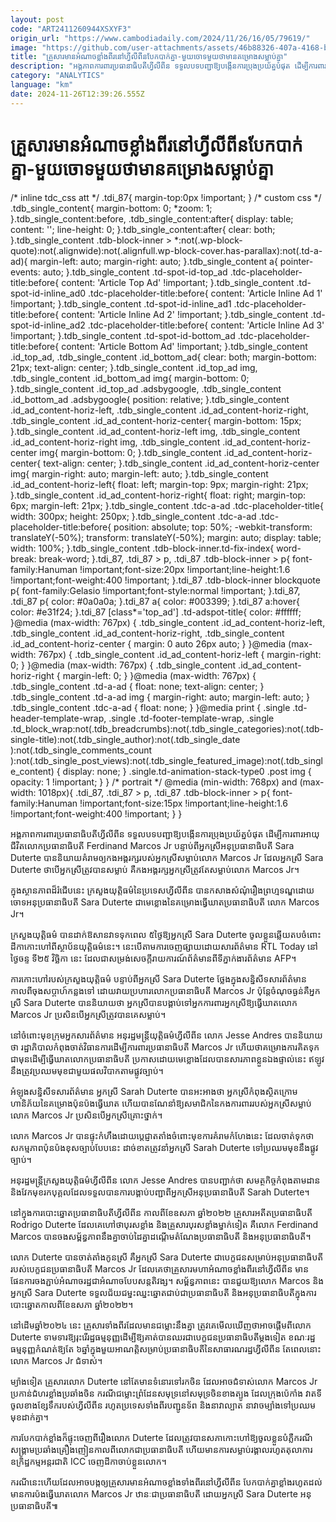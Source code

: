 ```yaml
---
layout: post
code: "ART2411260944XSXYF3"
origin_url: "https://www.cambodiadaily.com/2024/11/26/16/05/79619/"
image: "https://github.com/user-attachments/assets/46b88326-407a-4168-b35d-d9a52f758ab6"
title: "គ្រួសារ​មាន​អំណាច​ខ្លាំង​ពីរ​នៅ​ហ្វីលីពីន​បែកបាក់​គ្នា-មួយ​ចោទ​មួយ​ថា​មាន​គម្រោង​សម្លាប់​គ្នា"
description: "អង្គភាព​ការពារ​ប្រធានាធិបតី​ហ្វីលីពីន ទទួល​បទបញ្ជា​ឱ្យ​បង្កើន​ការ​ប្រុងប្រយ័ត្ន​បំផុត ដើម្បី​ការពារ​អាយុជីវិត​លោក​ប្រធានាធិបតី Ferdinand Marcos Jr បន្ទាប់ពី​អ្នកស្រី​អនុប្រធានាធិបតី Sara Duterte បាន​និយាយ​គំរាម​ឲ្យ​កង​អង្គរក្ស​របស់​អ្នកស្រី​សម្លាប់​លោក Marcos Jr ដែល​អ្នកស្រី Sara Duterte ថា​បើ​អ្នកស្រី​ត្រូវ​បាន​សម្លាប់ គឺ​កង​អង្គរក្ស​អ្នកស្រី​ត្រូវតែ​សម្លាប់​លោក Marcos Jr។"
category: "ANALYTICS"
language: "km"
date: 2024-11-26T12:39:26.555Z
---
```


# គ្រួសារ​មាន​អំណាច​ខ្លាំង​ពីរ​នៅ​ហ្វីលីពីន​បែកបាក់​គ្នា-មួយ​ចោទ​មួយ​ថា​មាន​គម្រោង​សម្លាប់​គ្នា

/\* inline tdc\_css att \*/ .tdi\_87{ margin-top:0px !important; } /\* custom css \*/ .tdb\_single\_content{ margin-bottom: 0; \*zoom: 1; }.tdb\_single\_content:before, .tdb\_single\_content:after{ display: table; content: ''; line-height: 0; }.tdb\_single\_content:after{ clear: both; }.tdb\_single\_content .tdb-block-inner > \*:not(.wp-block-quote):not(.alignwide):not(.alignfull.wp-block-cover.has-parallax):not(.td-a-ad){ margin-left: auto; margin-right: auto; }.tdb\_single\_content a{ pointer-events: auto; }.tdb\_single\_content .td-spot-id-top\_ad .tdc-placeholder-title:before{ content: 'Article Top Ad' !important; }.tdb\_single\_content .td-spot-id-inline\_ad0 .tdc-placeholder-title:before{ content: 'Article Inline Ad 1' !important; }.tdb\_single\_content .td-spot-id-inline\_ad1 .tdc-placeholder-title:before{ content: 'Article Inline Ad 2' !important; }.tdb\_single\_content .td-spot-id-inline\_ad2 .tdc-placeholder-title:before{ content: 'Article Inline Ad 3' !important; }.tdb\_single\_content .td-spot-id-bottom\_ad .tdc-placeholder-title:before{ content: 'Article Bottom Ad' !important; }.tdb\_single\_content .id\_top\_ad, .tdb\_single\_content .id\_bottom\_ad{ clear: both; margin-bottom: 21px; text-align: center; }.tdb\_single\_content .id\_top\_ad img, .tdb\_single\_content .id\_bottom\_ad img{ margin-bottom: 0; }.tdb\_single\_content .id\_top\_ad .adsbygoogle, .tdb\_single\_content .id\_bottom\_ad .adsbygoogle{ position: relative; }.tdb\_single\_content .id\_ad\_content-horiz-left, .tdb\_single\_content .id\_ad\_content-horiz-right, .tdb\_single\_content .id\_ad\_content-horiz-center{ margin-bottom: 15px; }.tdb\_single\_content .id\_ad\_content-horiz-left img, .tdb\_single\_content .id\_ad\_content-horiz-right img, .tdb\_single\_content .id\_ad\_content-horiz-center img{ margin-bottom: 0; }.tdb\_single\_content .id\_ad\_content-horiz-center{ text-align: center; }.tdb\_single\_content .id\_ad\_content-horiz-center img{ margin-right: auto; margin-left: auto; }.tdb\_single\_content .id\_ad\_content-horiz-left{ float: left; margin-top: 9px; margin-right: 21px; }.tdb\_single\_content .id\_ad\_content-horiz-right{ float: right; margin-top: 6px; margin-left: 21px; }.tdb\_single\_content .tdc-a-ad .tdc-placeholder-title{ width: 300px; height: 250px; }.tdb\_single\_content .tdc-a-ad .tdc-placeholder-title:before{ position: absolute; top: 50%; -webkit-transform: translateY(-50%); transform: translateY(-50%); margin: auto; display: table; width: 100%; }.tdb\_single\_content .tdb-block-inner.td-fix-index{ word-break: break-word; }.tdi\_87, .tdi\_87 > p, .tdi\_87 .tdb-block-inner > p{ font-family:Hanuman !important;font-size:20px !important;line-height:1.6 !important;font-weight:400 !important; }.tdi\_87 .tdb-block-inner blockquote p{ font-family:Gelasio !important;font-style:normal !important; }.tdi\_87, .tdi\_87 p{ color: #0a0a0a; }.tdi\_87 a{ color: #003399; }.tdi\_87 a:hover{ color: #e31f24; }.tdi\_87 \[class\*='top\_ad'\] .td-adspot-title{ color: #ffffff; }@media (max-width: 767px) { .tdb\_single\_content .id\_ad\_content-horiz-left, .tdb\_single\_content .id\_ad\_content-horiz-right, .tdb\_single\_content .id\_ad\_content-horiz-center { margin: 0 auto 26px auto; } }@media (max-width: 767px) { .tdb\_single\_content .id\_ad\_content-horiz-left { margin-right: 0; } }@media (max-width: 767px) { .tdb\_single\_content .id\_ad\_content-horiz-right { margin-left: 0; } }@media (max-width: 767px) { .tdb\_single\_content .td-a-ad { float: none; text-align: center; } .tdb\_single\_content .td-a-ad img { margin-right: auto; margin-left: auto; } .tdb\_single\_content .tdc-a-ad { float: none; } }@media print { .single .td-header-template-wrap, .single .td-footer-template-wrap, .single .td\_block\_wrap:not(.tdb\_breadcrumbs):not(.tdb\_single\_categories):not(.tdb-single-title):not(.tdb\_single\_author):not(.tdb\_single\_date ):not(.tdb\_single\_comments\_count ):not(.tdb\_single\_post\_views):not(.tdb\_single\_featured\_image):not(.tdb\_single\_content) { display: none; } .single.td-animation-stack-type0 .post img { opacity: 1 !important; } } /\* portrait \*/ @media (min-width: 768px) and (max-width: 1018px){ .tdi\_87, .tdi\_87 > p, .tdi\_87 .tdb-block-inner > p{ font-family:Hanuman !important;font-size:15px !important;line-height:1.6 !important;font-weight:400 !important; } }

អង្គភាព​ការពារ​ប្រធានាធិបតី​ហ្វីលីពីន ទទួល​បទបញ្ជា​ឱ្យ​បង្កើន​ការ​ប្រុងប្រយ័ត្ន​បំផុត ដើម្បី​ការពារ​អាយុជីវិត​លោក​ប្រធានាធិបតី Ferdinand Marcos Jr បន្ទាប់ពី​អ្នកស្រី​អនុប្រធានាធិបតី Sara Duterte បាន​និយាយ​គំរាម​ឲ្យ​កង​អង្គរក្ស​របស់​អ្នកស្រី​សម្លាប់​លោក Marcos Jr ដែល​អ្នកស្រី Sara Duterte ថា​បើ​អ្នកស្រី​ត្រូវ​បាន​សម្លាប់ គឺ​កង​អង្គរក្ស​អ្នកស្រី​ត្រូវតែ​សម្លាប់​លោក Marcos Jr។

ក្នុង​ស្ថានភាព​ដ៏​រំជើប​នេះ ក្រសួង​យុត្តិធម៌​នៃ​ប្រទេស​ហ្វីលីពីន បាន​កសាង​សំណុំរឿង​ព្រហ្មទណ្ឌ​ដោយ​ចោទ​អនុប្រធានាធិបតី Sara Duterte ជា​មេខ្លោង​នៃ​គម្រោង​ធ្វើ​ឃាត​ប្រធានាធិបតី លោក Marcos Jr។

ក្រសួង​យុត្តិធម៌ បាន​ដាក់​ឱសានវាទ​ទុក​ពេល ៥​ថ្ងៃ​ឱ្យ​អ្នកស្រី Sara Duterte ចូល​ខ្លួន​ឆ្លើយតប​ចំពោះ​ដីកា​កោះហៅ​ពី​ស្ថាប័ន​យុត្តិធម៌​នេះ។ នេះ​បើ​តាម​ការ​ចេញ​ផ្សាយ​ដោយ​សារព័ត៌មាន RTL Today នៅ​ថ្ងៃ​ចន្ទ ទី​២៥ វិច្ឆិកា នេះ ដែល​ជា​សម្រង់​សេចក្តី​រាយការណ៍​ព័ត៌មាន​ពី​ទីភ្នាក់ងារ​ព័ត៌មាន AFP។

ការ​កោះហៅ​របស់​ក្រសួង​យុត្តិធម៌ បន្ទាប់ពី​អ្នកស្រី Sara Duterte ថ្លែង​ក្នុង​សន្និសីទ​សារព័ត៌មាន​កាលពី​ចុង​សប្តាហ៍​កន្លង​ទៅ ដោយ​វាយប្រហារ​លោក​ប្រធានាធិបតី Marcos Jr ប៉ុន្តែ​ចំណុច​ធ្ងន់​គឺ​អ្នកស្រី Sara Duterte បាន​និយាយ​ថា អ្នកស្រី​បាន​បង្គាប់​ទៅ​អ្នក​ការពារ​អ្នកស្រី​ឱ្យ​ធ្វើ​ឃាត​លោក Marcos Jr ប្រសិនបើ​អ្នកស្រី​ត្រូវ​បាន​គេ​សម្លាប់។

នៅ​ចំពោះ​មុខ​ក្រុម​អ្នក​សារព័ត៌មាន អនុរដ្ឋមន្ត្រី​យុត្តិធម៌​ហ្វីលីពីន លោក Jesse Andres បាន​និយាយ​ថា រដ្ឋាភិបាល​កំពុង​ចាត់​វិធានការ​ដើម្បី​ការពារ​ប្រធានាធិបតី Marcos Jr ហើយ​ថា​គម្រោង​ការ​គិត​ទុក​ជា​មុន​ដើម្បី​ធ្វើ​ឃាត​លោក​ប្រធានាធិបតី ប្រកាស​ដោយ​មេខ្លោង​ដែល​បាន​សារភាព​ខ្លួនឯង​ផ្ទាល់​នេះ ឥឡូវ​នឹង​ត្រូវ​ប្រឈមមុខ​ជាមួយ​ផលវិបាក​តាម​ផ្លូវ​ច្បាប់។

អំឡុង​សន្និសីទ​សារព័ត៌មាន អ្នកស្រី Sarah Duterte បាន​អះអាង​ថា អ្នកស្រី​កំពុង​ស្ថិត​ក្រោម​ហានិភ័យ​នៃ​គម្រោង​ប៉ុនប៉ង​ធ្វើ​ឃាត ហើយ​បាន​ណែនាំ​ឱ្យ​សមាជិក​នៃ​កងការពារ​របស់​អ្នកស្រី​សម្លាប់​លោក Marcos Jr ប្រសិនបើ​អ្នកស្រី​គ្រោះថ្នាក់។

លោក Marcos Jr បាន​ផ្ទុះ​កំហឹង​ដោយ​ប្ដេជ្ញា​តតាំង​ចំពោះមុខ​ការ​គំរាមកំហែង​នេះ ដែល​ចាត់ទុក​ថា​សកម្មភាព​ប៉ុនប៉ង​ខុស​ច្បាប់​បែប​នេះ ដាច់ខាត​ត្រូវ​នាំ​អ្នកស្រី Sarah Duterte ទៅ​ប្រឈមមុខ​នឹង​ផ្លូវច្បាប់។

អនុរដ្ឋមន្ត្រី​ក្រសួង​យុត្តិធម៌​ហ្វីលីពីន លោក Jesse Andres បាន​បញ្ជាក់​ថា សមត្ថកិច្ច​កំពុង​តាមដាន និង​វែកមុខ​រក​បុគ្គល​ដែល​ទទួល​បាន​ការ​បង្គាប់​បញ្ជា​ពី​អ្នកស្រី​អនុប្រធានាធិបតី Sarah Duterte។

នៅ​ក្នុង​ការ​បោះឆ្នោត​ប្រធានាធិបតី​ហ្វីលីពីន កាលពី​ខែ​ឧសភា ឆ្នាំ​២០២២ គ្រួសារ​អតីត​ប្រធានាធិបតី Rodrigo Duterte ដែល​គេ​ហៅថា​បុរស​ខ្លាំង និង​គ្រួសារ​បុរស​ខ្លាំង​ម្នាក់​ទៀត គឺ​លោក Ferdinand Marcos បាន​ចង​សម្ព័ន្ធភាព​នឹង​គ្នា​ចាប់​ដៃ​គ្នា​ដណ្ដើម​តំណែង​ប្រធានាធិបតី និង​អនុប្រធានាធិបតី។

លោក Duterte បាន​ចាត់តាំង​កូនស្រី គឺ​អ្នកស្រី Sara Duterte ជា​បេក្ខជន​សម្រាប់​អនុប្រធានាធិបតី​របស់​បេក្ខជន​ប្រធានាធិបតី Marcos Jr ដែល​គេ​ថា​គ្រួសារ​មហាអំណាច​ខ្លាំង​ពីរ​នៅ​ហ្វីលីពីន មាន​ផែនការ​ចងភ្ជាប់​អំណាច​រដ្ឋ​ជា​អំណាច​បែប​សន្តតិវង្ស។ សម្ព័ន្ធភាព​នេះ បាន​ជួយ​ឱ្យ​លោក Marcos និង​អ្នកស្រី Sara Duterte ទទួល​ជ័យជម្នះ​ឈ្នះ​ឆ្នោត​ជាប់​ជា​ប្រធានាធិបតី និង​អនុប្រធានាធិបតី​ក្នុង​ការ​បោះឆ្នោត​កាលពី​ខែ​ឧសភា ឆ្នាំ​២០២២។

នៅ​ដើម​ឆ្នាំ​២០២៤ នេះ គ្រួសារ​ទាំង​ពីរ​ដែល​មាន​ជម្លោះ​នឹង​គ្នា ត្រូវ​គេ​មើល​ឃើញ​ថា​អាច​ផ្ដើម​ពី​លោក Duterte ទាមទារ​ឱ្យ​រុះរើ​រដ្ឋធម្មនុញ្ញ​ដើម្បី​ឱ្យ​គាត់​បាន​ឈរ​ជា​បេក្ខជន​ប្រធានាធិបតី​ម្ដង​ទៀត ខណៈ​រដ្ឋធម្មនុញ្ញ​កំណត់​ឱ្យ​តែ ៦​ឆ្នាំ​ក្នុង​មួយ​អាណត្តិ​សម្រាប់​ប្រធានាធិបតី​នៃ​សាធារណរដ្ឋ​ហ្វីលីពីន តែ​ពេល​នោះ លោក Marcos Jr ជំទាស់។

ម្យ៉ាង​ទៀត គ្រួសារ​លោក Duterte នៅតែ​មាន​ទំនោរ​ទៅ​រក​ចិន ដែល​អាច​ជំទាស់​លោក Marcos Jr ប្រកាន់​ជំហរ​ខ្លាំង​ប្រឆាំង​ចិន ករណី​ជម្លោះ​ព្រំដែន​សមុទ្រ​នៅ​សមុទ្រ​ចិន​ខាងត្បូង ដែល​ក្រុង​ប៉េកាំង វាតទី​ចូល​ខាង​ខ្សែទឹក​របស់​ហ្វីលីពីន រហូត​ប្រទេស​ទាំង​ពីរ​បញ្ជូន​ទ័ព និង​នាវា​ល្បាត នាវាចម្បាំង​ទៅ​ប្រឈមមុខ​ដាក់​គ្នា។

ការ​បែកបាក់​ខ្លាំង​ក៏​ផ្ទុះ​ចេញពី​រឿង​លោក Duterte ដែល​ត្រូវ​បាន​សភា​កោះហៅ​ឱ្យ​ចូល​ខ្លួន​បំភ្លឺ​ករណី​សង្គ្រាម​ប្រឆាំង​គ្រឿងញៀន​កាលពី​លោក​ជា​ប្រធានាធិបតី ហើយ​មាន​ការ​សម្លាប់​រង្គាល​រហូត​តុលាការ​ឧក្រិដ្ឋកម្ម​អន្តរជាតិ ICC ចេញ​ដីកា​ចាប់​ខ្លួន​លោក។

ករណី​នេះ​ហើយ​ដែល​អាច​បង្ក​ឲ្យ​គ្រួសារ​មាន​អំណាច​ខ្លាំង​ទាំង​ពីរ​នៅ​ហ្វីលីពីន បែកបាក់​គ្នា​ខ្លាំង​រហូត​ដល់​មាន​ការ​ប៉ង​ធ្វើ​ឃាត​លោក Marcos Jr ឋានៈ​ជា​ប្រធានាធិបតី ដោយ​អ្នកស្រី Sara Duterte អនុប្រធានាធិបតី៕